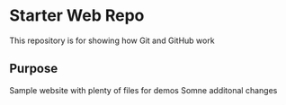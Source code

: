 # Starter Web Repo

This repository is for showing how Git and GitHub work

## Purpose

Sample website with plenty of files for demos
Somne additonal changes
